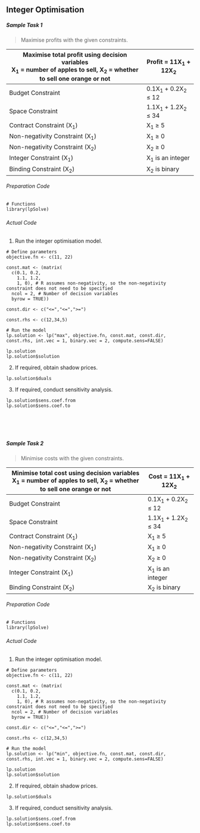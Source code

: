 ## Integer Optimisation
##### Sample Task 1
>Maximise profits with the given constraints.

| Maximise total profit using decision variables</br>X<sub>1</sub> = number of apples to sell, X<sub>2</sub> = whether to sell one orange or not | Profit = 11X<sub>1</sub> + 12X<sub>2</sub> |
|---|---|
| Budget Constraint | 0.1X<sub>1</sub> + 0.2X<sub>2</sub> ≤ 12 |
| Space Constraint | 1.1X<sub>1</sub> + 1.2X<sub>2</sub> ≤ 34|
| Contract Constraint (X<sub>1</sub>) | X<sub>1</sub> ≥ 5 |
| Non-negativity Constraint (X<sub>1</sub>) | X<sub>1</sub> ≥ 0 |
| Non-negativity Constraint (X<sub>2</sub>) | X<sub>2</sub> ≥ 0 |
| Integer Constraint (X<sub>1</sub>) | X<sub>1</sub> is an integer |
| Binding Constraint (X<sub>2</sub>) | X<sub>2</sub> is binary |

###### Preparation Code
```
# Functions
library(lpSolve)
```
###### Actual Code
1. Run the integer optimisation model.
```
# Define parameters
objective.fn <- c(11, 22)

const.mat <- (matrix(
  c(0.1, 0.2,
    1.1, 1.2,
    1, 0), # R assumes non-negativity, so the non-negativity constraint does not need to be specified
  ncol = 2, # Number of decision variables
  byrow = TRUE))

const.dir <- c("<=","<=",">=")

const.rhs <- c(12,34,5)

# Run the model
lp.solution <- lp("max", objective.fn, const.mat, const.dir, const.rhs, int.vec = 1, binary.vec = 2, compute.sens=FALSE)

lp.solution
lp.solution$solution
```
2. If required, obtain shadow prices.
```
lp.solution$duals
```
3. If required, conduct sensitivity analysis.
```
lp.solution$sens.coef.from
lp.solution$sens.coef.to
```
</br></br></br>
##### Sample Task 2
>Minimise costs with the given constraints.

| Minimise total cost using decision variables</br>X<sub>1</sub> = number of apples to sell, X<sub>2</sub> = whether to sell one orange or not | Cost = 11X<sub>1</sub> + 12X<sub>2</sub> |
|---|---|
| Budget Constraint | 0.1X<sub>1</sub> + 0.2X<sub>2</sub> ≤ 12 |
| Space Constraint | 1.1X<sub>1</sub> + 1.2X<sub>2</sub> ≤ 34|
| Contract Constraint (X<sub>1</sub>) | X<sub>1</sub> ≥ 5 |
| Non-negativity Constraint (X<sub>1</sub>) | X<sub>1</sub> ≥ 0 |
| Non-negativity Constraint (X<sub>2</sub>) | X<sub>2</sub> ≥ 0 |
| Integer Constraint (X<sub>1</sub>) | X<sub>1</sub> is an integer |
| Binding Constraint (X<sub>2</sub>) | X<sub>2</sub> is binary |

###### Preparation Code
```
# Functions
library(lpSolve)
```
###### Actual Code
1. Run the integer optimisation model.
```
# Define parameters
objective.fn <- c(11, 22)

const.mat <- (matrix(
  c(0.1, 0.2,
    1.1, 1.2,
    1, 0), # R assumes non-negativity, so the non-negativity constraint does not need to be specified
  ncol = 2, # Number of decision variables
  byrow = TRUE))

const.dir <- c("<=","<=",">=")

const.rhs <- c(12,34,5)

# Run the model
lp.solution <- lp("min", objective.fn, const.mat, const.dir, const.rhs, int.vec = 1, binary.vec = 2, compute.sens=FALSE)

lp.solution
lp.solution$solution
```
2. If required, obtain shadow prices.
```
lp.solution$duals
```
3. If required, conduct sensitivity analysis.
```
lp.solution$sens.coef.from
lp.solution$sens.coef.to
```
